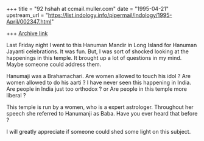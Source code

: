 +++
title = "92 hshah at ccmail.muller.com"
date = "1995-04-21"
upstream_url = "https://list.indology.info/pipermail/indology/1995-April/002347.html"

+++
[Archive link](https://list.indology.info/pipermail/indology/1995-April/002347.html)


Last Friday night I went to this Hanuman Mandir in Long Island for 
Hanuman Jayanti celebrations. It was fun. But, I was sort of shocked 
looking at the happenings in this temple. It brought up a lot of 
questions in my mind. Maybe someone could address them.

Hanumaji was a Brahamachari. Are women allowed to touch his idol ?
Are women allowed to do his aarti ?
I have never seen this happening in India. Are people in India just 
too orthodox ? or Are people in this temple more liberal ?

This temple is run by a women, who is a expert astrologer. Throughout 
her speech she referred to Hanumanji as Baba. Have you ever heard that 
before ?

I will greatly appreciate if someone could shed some light on this 
subject.






